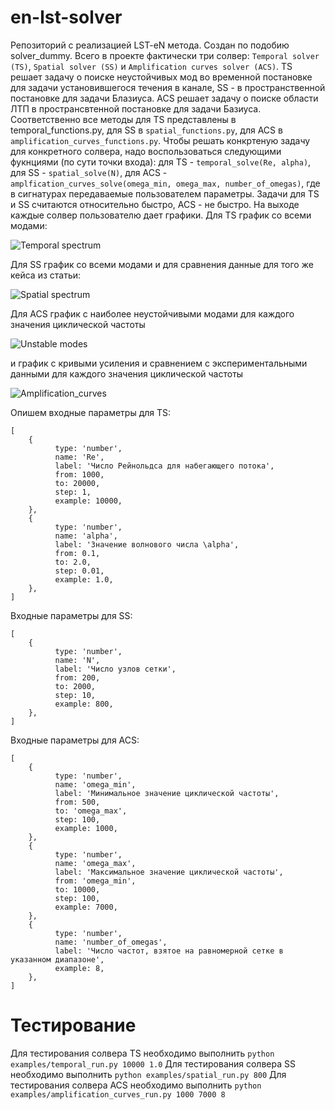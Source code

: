 # en-lst-solver
Репозиторий с реализацией LST-eN метода. Создан по подобию solver_dummy. Всего в проекте фактически три солвер: `Temporal solver (TS)`, `Spatial solver (SS)` и `Amplification curves solver (ACS)`. TS решает задачу о поиске неустойчивых мод во временной постановке для задачи установившегося течения в канале, SS - в пространственной постановке для задачи Блазиуса. ACS решает задачу о поиске области ЛТП в пространсвтенной постановке для задачи Базиуса. Соответственно все методы для TS представлены в temporal_functions.py, для SS в `spatial_functions.py`, для ACS в `amplification_curves_functions.py`. Чтобы решать конкртеную задачу для конкретного солвера, надо воспользоваться следующими фукнциями (по сути точки входа): для TS - `temporal_solve(Re, alpha)`, для SS - `spatial_solve(N)`, для ACS - `amplfication_curves_solve(omega_min, omega_max, number_of_omegas)`, где в сигнатурах передаваемые пользователем параметры. Задачи для TS и SS считаются относительно быстро, ACS - не быстро. На выходе каждые солвер пользователю дает графики. 
Для TS график со всеми модами:

![Temporal spectrum](https://user-images.githubusercontent.com/11145647/143885599-c44b71e9-18a1-4937-a7bf-e411f5debcbc.jpg)

Для SS график со всеми модами и для сравнения данные для того же кейса из статьи:

![Spatial spectrum](https://user-images.githubusercontent.com/11145647/143885796-4608a2b0-a867-4e6c-b342-a4000544f931.png)

Для ACS график с наиболее неустойчивыми модами для каждого значения циклической частоты

![Unstable modes](https://user-images.githubusercontent.com/11145647/143885979-056e60fa-45ba-4bb9-a2e6-930d10c3aee4.jpg)

и график с кривыми усиления и сравнением с экспериментальными данными для каждого значения циклической частоты

![Amplification_curves](https://user-images.githubusercontent.com/11145647/143886068-a51dc489-ae11-4d3d-9235-ccf49e277261.jpg)

Опишем входные параметры для TS:

```
[
	{
          type: 'number',
          name: 'Re',
          label: 'Число Рейнольдса для набегающего потока',
          from: 1000,
          to: 20000,
          step: 1,
          example: 10000,
	},
	{
          type: 'number',
          name: 'alpha',
          label: 'Значение волнового числа \alpha',
          from: 0.1,
          to: 2.0,
          step: 0.01,
          example: 1.0,
	},
]    
```

Входные параметры для SS:

```
[
	{
          type: 'number',
          name: 'N',
          label: 'Число узлов сетки',
          from: 200,
          to: 2000,
          step: 10,
          example: 800,
	},
]    
```

Входные параметры для ACS:

```
[
	{
          type: 'number',
          name: 'omega_min',
          label: 'Минимальное значение циклической частоты',
          from: 500,
          to: 'omega_max',
          step: 100,
          example: 1000,
	},
	{
          type: 'number',
          name: 'omega_max',
          label: 'Максимальное значение циклической частоты',
          from: 'omega_min',
          to: 10000,
          step: 100,
          example: 7000,
	},
	{
          type: 'number',
          name: 'number_of_omegas',
          label: 'Число частот, взятое на равномерной сетке в указанном диапазоне',
          example: 8,
	},
]    
```

# Тестирование
Для тестирования солвера TS необходимо выполнить `python examples/temporal_run.py 10000 1.0`
Для тестирования солвера SS необходимо выполнить `python examples/spatial_run.py 800`
Для тестирования солвера ACS необходимо выполнить `python examples/amplification_curves_run.py 1000 7000 8`
